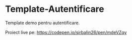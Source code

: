 # Template-Autentificare
Template demo pentru autentificare.

Proiect live pe: https://codepen.io/sirbalin26/pen/mdeVZqy
